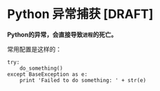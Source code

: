 # Python 异常捕获 [DRAFT]

**Python的异常，会直接导致`进程`的死亡。**

常用配置是这样的：
```
try:
    do_something()
except BaseException as e:
    print 'Failed to do something: ' + str(e)
```

